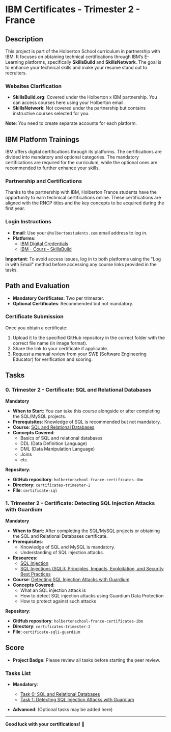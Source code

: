 # IBM Certificates - Trimester 2 - France

## Description

This project is part of the Holberton School curriculum in partnership with IBM. It focuses on obtaining technical certifications through IBM’s E-Learning platforms, specifically **SkillsBuild** and **SkillsNetwork**. The goal is to enhance your technical skills and make your resume stand out to recruiters.

### Websites Clarification

- **SkillsBuild.org**: Covered under the Holberton x IBM partnership. You can access courses here using your Holberton email.
- **SkillsNetwork**: Not covered under the partnership but contains instructive courses selected for you.

**Note**: You need to create separate accounts for each platform.

## IBM Platform Trainings

IBM offers digital certifications through its platforms. The certifications are divided into mandatory and optional categories. The mandatory certifications are required for the curriculum, while the optional ones are recommended to further enhance your skills.

### Partnership and Certifications

Thanks to the partnership with IBM, Holberton France students have the opportunity to earn technical certifications online. These certifications are aligned with the RNCP titles and the key concepts to be acquired during the first year.

### Login Instructions

- **Email**: Use your `@holbertonstudents.com` email address to log in.
- **Platforms**: 
  - [IBM Digital Credentials](https://www.ibm.com/training/digitalcredentials)
  - [IBM - Cours - SkillsBuild](https://skillsbuild.org)

**Important**: To avoid access issues, log in to both platforms using the "Log in with Email" method before accessing any course links provided in the tasks.

## Path and Evaluation

- **Mandatory Certificates**: Two per trimester.
- **Optional Certificates**: Recommended but not mandatory.

### Certificate Submission

Once you obtain a certificate:
1. Upload it to the specified GitHub repository in the correct folder with the correct file name (in image format).
2. Share the link to your certificate if applicable.
3. Request a manual review from your SWE (Software Engineering Educator) for verification and scoring.

## Tasks

### 0. Trimester 2 - Certificate: SQL and Relational Databases

**Mandatory**

- **When to Start**: You can take this course alongside or after completing the SQL/MySQL projects.
- **Prerequisites**: Knowledge of SQL is recommended but not mandatory.
- **Course**: [SQL and Relational Databases](https://skillsbuild.org/courses/sql-and-relational-databases)
- **Concepts Covered**:
  - Basics of SQL and relational databases
  - DDL (Data Definition Language)
  - DML (Data Manipulation Language)
  - Joins
  - etc.

**Repository**:
- **GitHub repository**: `holbertonschool-france-certificates-ibm`
- **Directory**: `certificates-trimester-2`
- **File**: `certificate-sql`

### 1. Trimester 2 - Certificate: Detecting SQL Injection Attacks with Guardium

**Mandatory**

- **When to Start**: After completing the SQL/MySQL projects or obtaining the SQL and Relational Databases certificate.
- **Prerequisites**: 
  - Knowledge of SQL and MySQL is mandatory.
  - Understanding of SQL injection attacks.
- **Resources**:
  - [SQL Injection](https://owasp.org/www-community/attacks/SQL_Injection)
  - [SQL Injections (SQLi): Principles, Impacts, Exploitation, and Security Best Practices](https://www.acunetix.com/websitesecurity/sql-injection/)
- **Course**: [Detecting SQL Injection Attacks with Guardium](https://skillsbuild.org/courses/detecting-sql-injection-attacks-with-guardium)
- **Concepts Covered**:
  - What an SQL injection attack is
  - How to detect SQL injection attacks using Guardium Data Protection
  - How to protect against such attacks

**Repository**:
- **GitHub repository**: `holbertonschool-france-certificates-ibm`
- **Directory**: `certificates-trimester-2`
- **File**: `certificate-sqli-guardium`

## Score

- **Project Badge**: Please review all tasks before starting the peer review.

### Tasks List

- **Mandatory**:
  - [Task 0: SQL and Relational Databases](#0-trimester-2---certificate-sql-and-relational-databases)
  - [Task 1: Detecting SQL Injection Attacks with Guardium](#1-trimester-2---certificate-detecting-sql-injection-attacks-with-guardium)

- **Advanced**: (Optional tasks may be added here)

---

**Good luck with your certifications!** 🚀